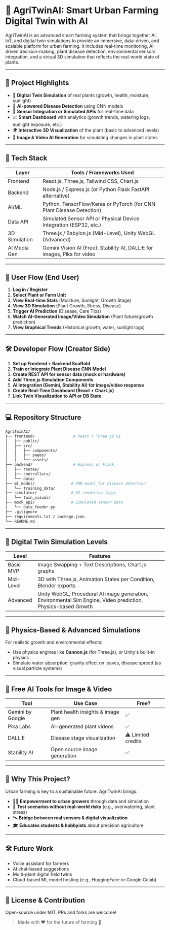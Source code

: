 # 🌱 AgriTwinAI: Smart Urban Farming Digital Twin with AI

AgriTwinAI is an advanced smart farming system that brings together AI, IoT, and digital twin simulations to provide an immersive, data-driven, and scalable platform for urban farming. It includes real-time monitoring, AI-driven decision-making, plant disease detection, environmental sensors integration, and a virtual 3D simulation that reflects the real-world state of plants.

---

## 🚀 Project Highlights

- 🌿 **Digital Twin Simulation** of real plants (growth, health, moisture, sunlight)
- 🧠 **AI-powered Disease Detection** using CNN models
- 📡 **Sensor Integration or Simulated APIs** for real-time data
- 📈 **Smart Dashboard** with analytics (growth trends, watering logs, sunlight exposure, etc.)
- 🌍 **Interactive 3D Visualization** of the plant (basic to advanced levels)
- 🎥 **Image & Video AI Generation** for simulating changes in plant states

---

## 🔧 Tech Stack

| Layer         | Tools / Frameworks Used                                                  |
| ------------- | ------------------------------------------------------------------------ |
| Frontend      | React.js, Three.js, Tailwind CSS, Chart.js                               |
| Backend       | Node.js / Express.js (or Python Flask FastAPI alternative)               |
| AI/ML         | Python, TensorFlow/Keras or PyTorch (for CNN Plant Disease Detection)    |
| Data API      | Simulated Sensor API or Physical Device Integration (ESP32, etc.)        |
| 3D Simulation | Three.js / Babylon.js (Mid-Level), Unity WebGL (Advanced)                |
| AI Media Gen  | Gemini Vision AI (Free), Stability AI, DALL·E for images, Pika for video |

---

## 🔄 User Flow (End User)

1. **Log in / Register**
2. **Select Plant or Farm Unit**
3. **View Real-time Stats** (Moisture, Sunlight, Growth Stage)
4. **View 3D Simulation** (Plant Growth, Stress, Disease)
5. **Trigger AI Prediction** (Disease, Care Tips)
6. **Watch AI-Generated Image/Video Simulation** (Plant future/growth prediction)
7. **View Graphical Trends** (Historical growth, water, sunlight logs)

---

## 🛠 Developer Flow (Creator Side)

1. **Set up Frontend + Backend Scaffold**
2. **Train or Integrate Plant Disease CNN Model**
3. **Create REST API for sensor data (mock or hardware)**
4. **Add Three.js Simulation Components**
5. **AI Integration (Gemini, Stability AI) for image/video response**
6. **Create Real-Time Dashboard (React + Chart.js)**
7. **Link Twin Visualization to API or DB State**

---

## 💻 Repository Structure

```bash
AgriTwinAI/
├── frontend/                 # React + Three.js UI
│   ├── public/
│   ├── src/
│   │   ├── components/
│   │   ├── pages/
│   │   └── assets/
├── backend/                  # Express or Flask
│   ├── routes/
│   ├── controllers/
│   └── data/
├── ml_model/                # CNN model for disease detection
│   └── training_data/
├── simulator/               # 3D rendering logic
│   └── twin_visual/
├── mock_api/                # Simulated sensor data
│   └── data_feeder.py
├── .gitignore
├── requirements.txt / package.json
└── README.md
```

---

## 🤖 Digital Twin Simulation Levels

| **Level** | **Features**                                                                                                  |
| --------- | ------------------------------------------------------------------------------------------------------------- |
| Basic MVP | Image Swapping + Text Descriptions, Chart.js graphs                                                           |
| Mid-Level | 3D with Three.js, Animation States per Condition, Blender exports                                             |
| Advanced  | Unity WebGL, Procedural AI image generation, Environmental Sim Engine, Video prediction, Physics-based Growth |

---

## 🌟 Physics-Based & Advanced Simulations

For realistic growth and environmental effects:

- Use physics engines like **Cannon.js** (for Three.js), or Unity's built-in physics
- Simulate water absorption, gravity effect on leaves, disease spread (as visual particle systems)

---

## 🔗 Free AI Tools for Image & Video

| Tool             | Use Case                          | Free?              |
| ---------------- | --------------------------------- | ------------------ |
| Gemini by Google | Plant health insights & image gen | ✅                  |
| Pika Labs        | AI-generated plant videos         | ✅                  |
| DALL·E           | Disease stage visualization       | ⚠️ Limited credits |
| Stability AI     | Open source image generation      | ✅                  |

---

## 🌿 Why This Project?

Urban farming is key to a sustainable future. AgriTwinAI brings:

- 👨‍🌾 **Empowerment to urban growers** through data and simulation
- 🧪 **Test scenarios without real-world risks** (e.g., overwatering, plant stress)
- 🛰️ **Bridge between real sensors & digital visualization**
- 🎓 **Educates students & hobbyists** about precision agriculture

---

## 🛠 Future Work

- Voice assistant for farmers
- AI chat-based suggestions
- Multi-plant digital field twins
- Cloud-based ML model hosting (e.g., HuggingFace or Google Colab)

---

## 🧪 License & Contribution

Open-source under MIT. PRs and forks are welcome!

> Made with ❤️ for the future of farming 🌱

